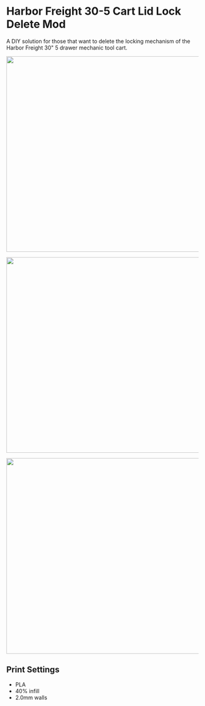 
# Harbor Freight 30-5 Cart Lid Lock Delete Mod

A DIY solution for those that want to delete the locking mechanism of the Harbor Freight 30" 5 drawer mechanic tool cart.

<p align="center">
<img width="512" src="https://github.com/EddieAbbondanzio/3d-prints/blob/main/hf-40-5-cart-lid-lock-delete-mod/imgs/1.jpg">
</p>

<p align="center">
<img width="512" src="https://github.com/EddieAbbondanzio/3d-prints/blob/main/hf-40-5-cart-lid-lock-delete-mod/imgs/3.jpg">
</p>

<p align="center">
<img width="512" src="https://github.com/EddieAbbondanzio/3d-prints/blob/main/hf-40-5-cart-lid-lock-delete-mod/imgs/9.jpg">
</p>


## Print Settings
- PLA
- 40% infill
- 2.0mm walls